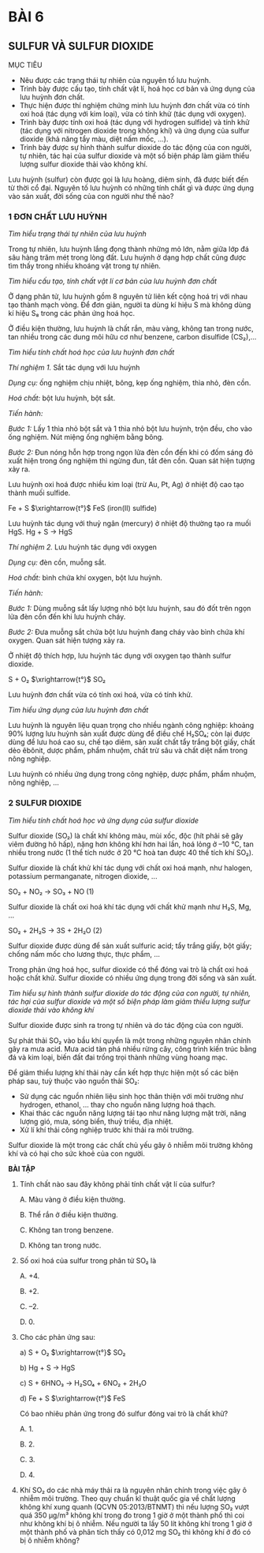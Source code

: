 # BÀI 6

## SULFUR VÀ SULFUR DIOXIDE

MỤC TIÊU
- Nêu được các trạng thái tự nhiên của nguyên tố lưu huỳnh.
- Trình bày được cấu tạo, tính chất vật lí, hoá học cơ bản và ứng dụng của lưu huỳnh đơn chất.
- Thực hiện được thí nghiệm chứng minh lưu huỳnh đơn chất vừa có tính oxi hoá (tác dụng với kim loại), vừa có tính khử (tác dụng với oxygen).
- Trình bày được tính oxi hoá (tác dụng với hydrogen sulfide) và tính khử (tác dụng với nitrogen dioxide trong không khí) và ứng dụng của sulfur dioxide (khả năng tẩy màu, diệt nấm mốc, ...).
- Trình bày được sự hình thành sulfur dioxide do tác động của con người, tự nhiên, tác hại của sulfur dioxide và một số biện pháp làm giảm thiểu lượng sulfur dioxide thải vào không khí.

Lưu huỳnh (sulfur) còn được gọi là lưu hoàng, diêm sinh, đã được biết đến từ thời cổ đại. Nguyên tố lưu huỳnh có những tính chất gì và được ứng dụng vào sản xuất, đời sống của con người như thế nào?

### 1 ĐƠN CHẤT LƯU HUỲNH

*Tìm hiểu trạng thái tự nhiên của lưu huỳnh*

Trong tự nhiên, lưu huỳnh lắng đọng thành những mỏ lớn, nằm giữa lớp đá sâu hàng trăm mét trong lòng đất. Lưu huỳnh ở dạng hợp chất cũng được tìm thấy trong nhiều khoáng vật trong tự nhiên.

*Tìm hiểu cấu tạo, tính chất vật lí cơ bản của lưu huỳnh đơn chất*

Ở dạng phân tử, lưu huỳnh gồm 8 nguyên tử liên kết cộng hoá trị với nhau tạo thành mạch vòng. Để đơn giản, người ta dùng kí hiệu S mà không dùng kí hiệu S₈ trong các phản ứng hoá học.

Ở điều kiện thường, lưu huỳnh là chất rắn, màu vàng, không tan trong nước, tan nhiều trong các dung môi hữu cơ như benzene, carbon disulfide (CS₂),...

*Tìm hiểu tính chất hoá học của lưu huỳnh đơn chất*

*Thí nghiệm 1.* Sắt tác dụng với lưu huỳnh

*Dụng cụ:* ống nghiệm chịu nhiệt, bông, kẹp ống nghiệm, thìa nhỏ, đèn cồn.

*Hoá chất:* bột lưu huỳnh, bột sắt.

*Tiến hành:*

*Bước 1:* Lấy 1 thìa nhỏ bột sắt và 1 thìa nhỏ bột lưu huỳnh, trộn đều, cho vào ống nghiệm. Nút miệng ống nghiệm bằng bông.

*Bước 2:* Đun nóng hỗn hợp trong ngọn lửa đèn cồn đến khi có đốm sáng đỏ xuất hiện trong ống nghiệm thì ngừng đun, tắt đèn cồn. Quan sát hiện tượng xảy ra.

Lưu huỳnh oxi hoá được nhiều kim loại (trừ Au, Pt, Ag) ở nhiệt độ cao tạo thành muối sulfide.

Fe + S $\xrightarrow{t°}$ FeS (iron(II) sulfide)

Lưu huỳnh tác dụng với thuỷ ngân (mercury) ở nhiệt độ thường tạo ra muối HgS.
Hg + S → HgS

*Thí nghiệm 2.* Lưu huỳnh tác dụng với oxygen

*Dụng cụ:* đèn cồn, muỗng sắt.

*Hoá chất:* bình chứa khí oxygen, bột lưu huỳnh.

*Tiến hành:*

*Bước 1:* Dùng muỗng sắt lấy lượng nhỏ bột lưu huỳnh, sau đó đốt trên ngọn lửa đèn cồn đến khi lưu huỳnh cháy.

*Bước 2:* Đưa muỗng sắt chứa bột lưu huỳnh đang cháy vào bình chứa khí oxygen. Quan sát hiện tượng xảy ra.

Ở nhiệt độ thích hợp, lưu huỳnh tác dụng với oxygen tạo thành sulfur dioxide.

S + O₂ $\xrightarrow{t°}$ SO₂

Lưu huỳnh đơn chất vừa có tính oxi hoá, vừa có tính khử.

*Tìm hiểu ứng dụng của lưu huỳnh đơn chất*

Lưu huỳnh là nguyên liệu quan trọng cho nhiều ngành công nghiệp: khoảng 90% lượng lưu huỳnh sản xuất được dùng để điều chế H₂SO₄; còn lại được dùng để lưu hoá cao su, chế tạo diêm, sản xuất chất tẩy trắng bột giấy, chất dẻo êbônit, dược phẩm, phẩm nhuộm, chất trừ sâu và chất diệt nấm trong nông nghiệp.

Lưu huỳnh có nhiều ứng dụng trong công nghiệp, dược phẩm, phẩm nhuộm, nông nghiệp, ...

### 2 SULFUR DIOXIDE

*Tìm hiểu tính chất hoá học và ứng dụng của sulfur dioxide*

Sulfur dioxide (SO₂) là chất khí không màu, mùi xốc, độc (hít phải sẽ gây viêm đường hô hấp), nặng hơn không khí hơn hai lần, hoá lỏng ở –10 °C, tan nhiều trong nước (1 thể tích nước ở 20 °C hoà tan được 40 thể tích khí SO₂).

Sulfur dioxide là chất khử khí tác dụng với chất oxi hoá mạnh, như halogen, potassium permanganate, nitrogen dioxide, ...

SO₂ + NO₂ → SO₃ + NO (1)

Sulfur dioxide là chất oxi hoá khí tác dụng với chất khử mạnh như H₂S, Mg, ...

SO₂ + 2H₂S → 3S + 2H₂O (2)

Sulfur dioxide được dùng để sản xuất sulfuric acid; tẩy trắng giấy, bột giấy; chống nấm mốc cho lương thực, thực phẩm, ...

Trong phản ứng hoá học, sulfur dioxide có thể đóng vai trò là chất oxi hoá hoặc chất khử. Sulfur dioxide có nhiều ứng dụng trong đời sống và sản xuất.

*Tìm hiểu sự hình thành sulfur dioxide do tác động của con người, tự nhiên, tác hại của sulfur dioxide và một số biện pháp làm giảm thiểu lượng sulfur dioxide thải vào không khí*

Sulfur dioxide được sinh ra trong tự nhiên và do tác động của con người.

Sự phát thải SO₂ vào bầu khí quyển là một trong những nguyên nhân chính gây ra mưa acid. Mưa acid tàn phá nhiều rừng cây, công trình kiến trúc bằng đá và kim loại, biến đất đai trống trọi thành những vùng hoang mạc.

Để giảm thiểu lượng khí thải này cần kết hợp thực hiện một số các biện pháp sau, tuỳ thuộc vào nguồn thải SO₂:
- Sử dụng các nguồn nhiên liệu sinh học thân thiện với môi trường như hydrogen, ethanol, ... thay cho nguồn năng lượng hoá thạch.
- Khai thác các nguồn năng lượng tái tạo như năng lượng mặt trời, năng lượng gió, mưa, sóng biển, thuỷ triều, địa nhiệt.
- Xử lí khí thải công nghiệp trước khi thải ra môi trường.

Sulfur dioxide là một trong các chất chủ yếu gây ô nhiễm môi trường không khí và có hại cho sức khoẻ của con người.

**BÀI TẬP**

1. Tính chất nào sau đây không phải tính chất vật lí của sulfur?

   A. Màu vàng ở điều kiện thường.

   B. Thể rắn ở điều kiện thường.

   C. Không tan trong benzene.

   D. Không tan trong nước.
3. Số oxi hoá của sulfur trong phân tử SO₂ là

   A. +4.

   B. +2.

   C. –2.

   D. 0.
5. Cho các phản ứng sau:

   a) S + O₂ $\xrightarrow{t°}$ SO₂

   b) Hg + S → HgS

   c) S + 6HNO₃ → H₂SO₄ + 6NO₂ + 2H₂O

   d) Fe + S $\xrightarrow{t°}$ FeS

   Có bao nhiêu phản ứng trong đó sulfur đóng vai trò là chất khử?

   A. 1.

   B. 2.

   C. 3.

   D. 4.
7. Khí SO₂ do các nhà máy thải ra là nguyên nhân chính trong việc gây ô nhiễm môi trường. Theo quy chuẩn kĩ thuật quốc gia về chất lượng không khí xung quanh (QCVN 05:2013/BTNMT) thì nếu lượng SO₂ vượt quá 350 μg/m³ không khí trong đo trong 1 giờ ở một thành phố thì coi như không khí bị ô nhiễm. Nếu người ta lấy 50 lít không khí trong 1 giờ ở một thành phố và phân tích thấy có 0,012 mg SO₂ thì không khí ở đó có bị ô nhiễm không?
